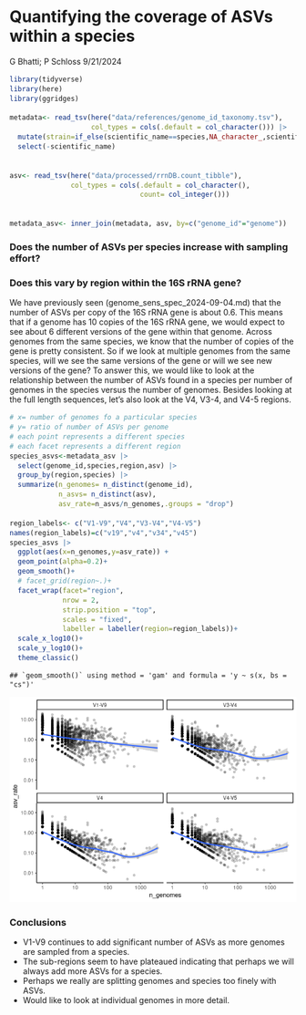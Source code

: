 Quantifying the coverage of ASVs within a species
================
G Bhatti; P Schloss
9/21/2024

``` r
library(tidyverse)
library(here)
library(ggridges)

metadata<- read_tsv(here("data/references/genome_id_taxonomy.tsv"),
                    col_types = cols(.default = col_character())) |> 
  mutate(strain=if_else(scientific_name==species,NA_character_,scientific_name)) |> 
  select(-scientific_name)


asv<- read_tsv(here("data/processed/rrnDB.count_tibble"),
               col_types = cols(.default = col_character(),
                                count= col_integer()))


metadata_asv<- inner_join(metadata, asv, by=c("genome_id"="genome"))
```

### Does the number of ASVs per species increase with sampling effort?

### Does this vary by region within the 16S rRNA gene?

We have previously seen (genome_sens_spec_2024-09-04.md) that the number
of ASVs per copy of the 16S rRNA gene is about 0.6. This means that if a
genome has 10 copies of the 16S rRNA gene, we would expect to see about
6 different versions of the gene within that genome. Across genomes from
the same species, we know that the number of copies of the gene is
pretty consistent. So if we look at multiple genomes from the same
species, will we see the same versions of the gene or will we see new
versions of the gene? To answer this, we would like to look at the
relationship between the number of ASVs found in a species per number of
genomes in the species versus the number of genomes. Besides looking at
the full length sequences, let’s also look at the V4, V3-4, and V4-5
regions.

``` r
# x= number of genomes fo a particular species
# y= ratio of number of ASVs per genome
# each point represents a different species
# each facet represents a different region
species_asvs<-metadata_asv |> 
  select(genome_id,species,region,asv) |> 
  group_by(region,species) |> 
  summarize(n_genomes= n_distinct(genome_id),
            n_asvs= n_distinct(asv),
            asv_rate=n_asvs/n_genomes,.groups = "drop") 

region_labels<- c("V1-V9","V4","V3-V4","V4-V5")
names(region_labels)=c("v19","v4","v34","v45")
species_asvs |> 
  ggplot(aes(x=n_genomes,y=asv_rate)) +
  geom_point(alpha=0.2)+
  geom_smooth()+
  # facet_grid(region~.)+
  facet_wrap(facet="region",
             nrow = 2,
             strip.position = "top",
             scales = "fixed",
             labeller = labeller(region=region_labels))+
  scale_x_log10()+
  scale_y_log10()+
  theme_classic()
```

    ## `geom_smooth()` using method = 'gam' and formula = 'y ~ s(x, bs = "cs")'

![](2024-09-21-asv-species-coverage_files/figure-gfm/unnamed-chunk-1-1.png)<!-- -->

### Conclusions

- V1-V9 continues to add significant number of ASVs as more genomes are
  sampled from a species.
- The sub-regions seem to have plateaued indicating that perhaps we will
  always add more ASVs for a species.
- Perhaps we really are splitting genomes and species too finely with
  ASVs.
- Would like to look at individual genomes in more detail.
